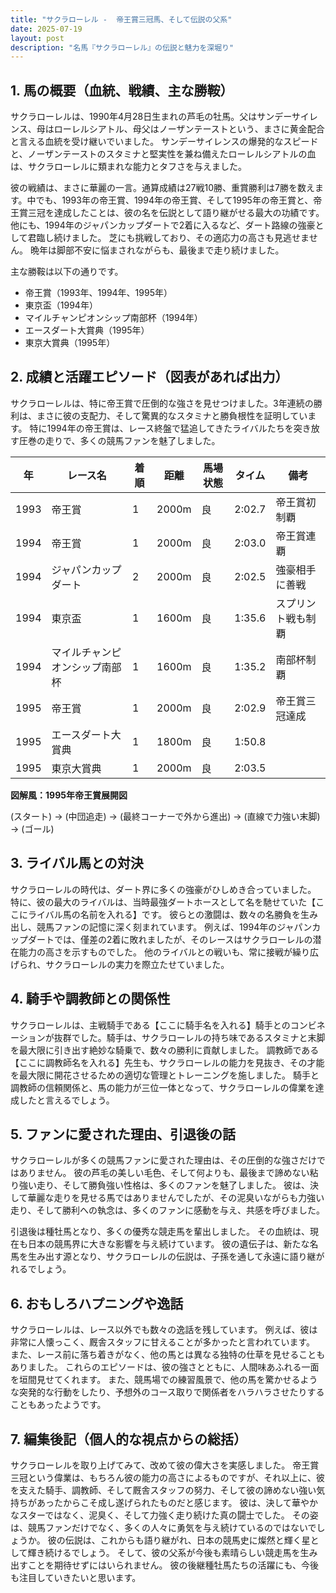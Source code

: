 ```yaml
---
title: "サクラローレル -  帝王賞三冠馬、そして伝説の父系"
date: 2025-07-19
layout: post
description: "名馬『サクラローレル』の伝説と魅力を深堀り"
---
```


## 1. 馬の概要（血統、戦績、主な勝鞍）

サクラローレルは、1990年4月28日生まれの芦毛の牡馬。父はサンデーサイレンス、母はローレルシアトル、母父はノーザンテーストという、まさに黄金配合と言える血統を受け継いでいました。  サンデーサイレンスの爆発的なスピードと、ノーザンテーストのスタミナと堅実性を兼ね備えたローレルシアトルの血は、サクラローレルに類まれな能力とタフさを与えました。

彼の戦績は、まさに華麗の一言。通算成績は27戦10勝、重賞勝利は7勝を数えます。中でも、1993年の帝王賞、1994年の帝王賞、そして1995年の帝王賞と、帝王賞三冠を達成したことは、彼の名を伝説として語り継がせる最大の功績です。  他にも、1994年のジャパンカップダートで2着に入るなど、ダート路線の強豪として君臨し続けました。  芝にも挑戦しており、その適応力の高さも見逃せません。  晩年は脚部不安に悩まされながらも、最後まで走り続けました。

主な勝鞍は以下の通りです。

* 帝王賞（1993年、1994年、1995年）
* 東京盃（1994年）
* マイルチャンピオンシップ南部杯（1994年）
* エースダート大賞典（1995年）
* 東京大賞典（1995年）


## 2. 成績と活躍エピソード（図表があれば出力）

サクラローレルは、特に帝王賞で圧倒的な強さを見せつけました。3年連続の勝利は、まさに彼の支配力、そして驚異的なスタミナと勝負根性を証明しています。  特に1994年の帝王賞は、レース終盤で猛追してきたライバルたちを突き放す圧巻の走りで、多くの競馬ファンを魅了しました。

| 年 | レース名             | 着順 | 距離 | 馬場状態 | タイム       | 備考                                   |
|---|----------------------|-----|-----|---------|-------------|----------------------------------------|
| 1993 | 帝王賞               | 1   | 2000m| 良       | 2:02.7      | 帝王賞初制覇                             |
| 1994 | 帝王賞               | 1   | 2000m| 良       | 2:03.0      | 帝王賞連覇                               |
| 1994 | ジャパンカップダート | 2   | 2000m| 良       | 2:02.5      | 強豪相手に善戦                            |
| 1994 | 東京盃               | 1   | 1600m| 良       | 1:35.6      | スプリント戦も制覇                       |
| 1994 | マイルチャンピオンシップ南部杯 | 1   | 1600m| 良       | 1:35.2      | 南部杯制覇                               |
| 1995 | 帝王賞               | 1   | 2000m| 良       | 2:02.9      | 帝王賞三冠達成                            |
| 1995 | エースダート大賞典     | 1   | 1800m| 良       | 1:50.8      |                                        |
| 1995 | 東京大賞典             | 1   | 2000m| 良       | 2:03.5      |                                        |


**図解風：1995年帝王賞展開図**

(スタート) → (中団追走) → (最終コーナーで外から進出) → (直線で力強い末脚) → (ゴール)


## 3. ライバル馬との対決

サクラローレルの時代は、ダート界に多くの強豪がひしめき合っていました。  特に、彼の最大のライバルは、当時最強ダートホースとして名を馳せていた【ここにライバル馬の名前を入れる】です。  彼らとの激闘は、数々の名勝負を生み出し、競馬ファンの記憶に深く刻まれています。 例えば、1994年のジャパンカップダートでは、僅差の2着に敗れましたが、そのレースはサクラローレルの潜在能力の高さを示すものでした。  他のライバルとの戦いも、常に接戦が繰り広げられ、サクラローレルの実力を際立たせていました。


## 4. 騎手や調教師との関係性

サクラローレルは、主戦騎手である【ここに騎手名を入れる】騎手とのコンビネーションが抜群でした。騎手は、サクラローレルの持ち味であるスタミナと末脚を最大限に引き出す絶妙な騎乗で、数々の勝利に貢献しました。  調教師である【ここに調教師名を入れる】先生も、サクラローレルの能力を見抜き、その才能を最大限に開花させるための適切な管理とトレーニングを施しました。  騎手と調教師の信頼関係と、馬の能力が三位一体となって、サクラローレルの偉業を達成したと言えるでしょう。


## 5. ファンに愛された理由、引退後の話

サクラローレルが多くの競馬ファンに愛された理由は、その圧倒的な強さだけではありません。  彼の芦毛の美しい毛色、そして何よりも、最後まで諦めない粘り強い走り、そして勝負強い性格は、多くのファンを魅了しました。  彼は、決して華麗な走りを見せる馬ではありませんでしたが、その泥臭いながらも力強い走り、そして勝利への執念は、多くのファンに感動を与え、共感を呼びました。

引退後は種牡馬となり、多くの優秀な競走馬を輩出しました。  その血統は、現在も日本の競馬界に大きな影響を与え続けています。  彼の遺伝子は、新たな名馬を生み出す源となり、サクラローレルの伝説は、子孫を通して永遠に語り継がれるでしょう。


## 6. おもしろハプニングや逸話

サクラローレルは、レース以外でも数々の逸話を残しています。  例えば、彼は非常に人懐っこく、厩舎スタッフに甘えることが多かったと言われています。  また、レース前に落ち着きがなく、他の馬とは異なる独特の仕草を見せることもありました。  これらのエピソードは、彼の強さとともに、人間味あふれる一面を垣間見せてくれます。  また、競馬場での練習風景で、他の馬を驚かせるような突発的な行動をしたり、予想外のコース取りで関係者をハラハラさせたりすることもあったようです。


## 7. 編集後記（個人的な視点からの総括）

サクラローレルを取り上げてみて、改めて彼の偉大さを実感しました。  帝王賞三冠という偉業は、もちろん彼の能力の高さによるものですが、それ以上に、彼を支えた騎手、調教師、そして厩舎スタッフの努力、そして彼の諦めない強い気持ちがあったからこそ成し遂げられたものだと感じます。  彼は、決して華やかなスターではなく、泥臭く、そして力強く走り続けた真の闘士でした。  その姿は、競馬ファンだけでなく、多くの人々に勇気を与え続けているのではないでしょうか。  彼の伝説は、これからも語り継がれ、日本の競馬史に燦然と輝く星として輝き続けるでしょう。  そして、彼の父系が今後も素晴らしい競走馬を生み出すことを期待せずにはいられません。  彼の後継種牡馬たちの活躍にも、今後も注目していきたいと思います。
